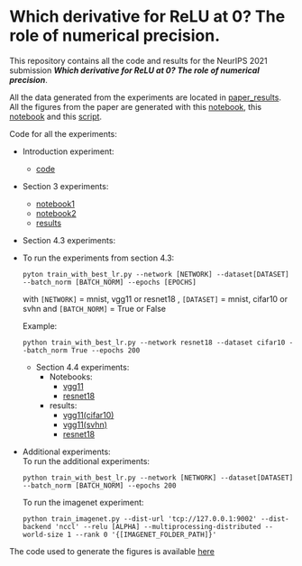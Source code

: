 # Which derivative for ReLU at 0? The role of numerical precision.

This repository contains all the code and results for the NeurIPS 2021 submission _**Which derivative for ReLU at 0? The role of numerical precision**_.


All the data generated from the experiments are located in [paper_results](paper_results).  
All the figures from the paper are generated with this [notebook](paper_results/mkPlots.ipynb), this [notebook](introduction_experiment/expeSurprise.ipynb) and this [script](paper_results/section_3/mkPlot.R).

Code for all the experiments: 

* Introduction experiment: 
    * [code](introduction_experiment/expeSurprise.ipynb) 
* Section 3 experiments: 
    * [notebook1](notebooks/MNIST_volume_estimation.ipynb)
    * [notebook2](notebooks/volume_estimation_by_architecture.ipynb)
    * [results](paper_results/section_3)

* Section 4.3 experiments: 
 - To run the experiments from section 4.3: 
    ```console
    pyton train_with_best_lr.py --network [NETWORK] --dataset[DATASET] --batch_norm [BATCH_NORM] --epochs [EPOCHS] 
    ```
    with ```[NETWORK]``` = mnist, vgg11 or resnet18 , ```[DATASET]``` = mnist, cifar10 or svhn and ```[BATCH_NORM]``` = True or False


    Example: 
    ```console
    python train_with_best_lr.py --network resnet18 --dataset cifar10 --batch_norm True --epochs 200 
    ```

    * Section 4.4 experiments: 
        * Notebooks:
            - [vgg11](notebooks/CIFAR10_VGG11_volume_estimation.ipynb)
            - [resnet18](notebooks/CIFAR10_VGG11_volume_estimation.ipynb)
        * results:
            - [vgg11(cifar10)](paper_results/section_4/cifar10/vgg11/volume_estimation_sample_vgg11.csv)
            - [vgg11(svhn)](paper_results/section_4/svhn/volume_estimation_sample_vgg11_svnh.csv)
            - [resnet18](paper_results/section_4/cifar10/resnet18/volume_estimation_sample_resnet18.csv)

* Additional experiments:  
    To run the additional experiments:
    ```console
    python train_with_best_lr.py --network [NETWORK] --dataset[DATASET] --batch_norm [BATCH_NORM] --epochs 200
    ```
    

    To run the imagenet experiment:
    ```console
    python train_imagenet.py --dist-url 'tcp://127.0.0.1:9002' --dist-backend 'nccl' --relu [ALPHA] --multiprocessing-distributed --world-size 1 --rank 0 '{[IMAGENET_FOLDER_PATH]}'
    ```

The code used to generate the figures is available [here](paper_results/mkPlots.ipynb)
        


